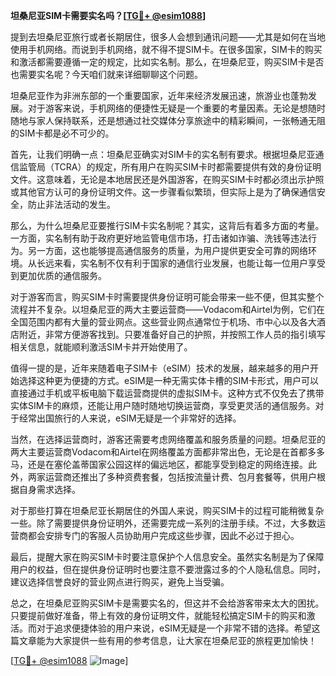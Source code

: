 **坦桑尼亚SIM卡需要实名吗？[[TG💪+ @esim1088](https://t.me/s/esim1088)]**

提到去坦桑尼亚旅行或者长期居住，很多人会想到通讯问题——尤其是如何在当地使用手机网络。而说到手机网络，就不得不提SIM卡。在很多国家，SIM卡的购买和激活都需要遵循一定的规定，比如实名制。那么，在坦桑尼亚，购买SIM卡是否也需要实名呢？今天咱们就来详细聊聊这个问题。

坦桑尼亚作为非洲东部的一个重要国家，近年来经济发展迅速，旅游业也蓬勃发展。对于游客来说，手机网络的便捷性无疑是一个重要的考量因素。无论是想随时随地与家人保持联系，还是想通过社交媒体分享旅途中的精彩瞬间，一张畅通无阻的SIM卡都是必不可少的。

首先，让我们明确一点：坦桑尼亚确实对SIM卡的实名制有要求。根据坦桑尼亚通信监管局（TCRA）的规定，所有用户在购买SIM卡时都需要提供有效的身份证明文件。这意味着，无论是本地居民还是外国游客，在购买SIM卡时都必须出示护照或其他官方认可的身份证明文件。这一步骤看似繁琐，但实际上是为了确保通信安全，防止非法活动的发生。

那么，为什么坦桑尼亚要推行SIM卡实名制呢？其实，这背后有着多方面的考量。一方面，实名制有助于政府更好地监管电信市场，打击诸如诈骗、洗钱等违法行为。另一方面，这也能够提高通信服务的质量，为用户提供更安全可靠的网络环境。从长远来看，实名制不仅有利于国家的通信行业发展，也能让每一位用户享受到更加优质的通信服务。

对于游客而言，购买SIM卡时需要提供身份证明可能会带来一些不便，但其实整个流程并不复杂。以坦桑尼亚的两大主要运营商——Vodacom和Airtel为例，它们在全国范围内都有大量的营业网点。这些营业网点通常位于机场、市中心以及各大酒店附近，非常方便游客找到。只要准备好自己的护照，并按照工作人员的指引填写相关信息，就能顺利激活SIM卡并开始使用了。

值得一提的是，近年来随着电子SIM卡（eSIM）技术的发展，越来越多的用户开始选择这种更为便捷的方式。eSIM是一种无需实体卡槽的SIM卡形式，用户可以直接通过手机或平板电脑下载运营商提供的虚拟SIM卡。这种方式不仅免去了携带实体SIM卡的麻烦，还能让用户随时随地切换运营商，享受更灵活的通信服务。对于经常出国旅行的人来说，eSIM无疑是一个非常好的选择。

当然，在选择运营商时，游客还需要考虑网络覆盖和服务质量的问题。坦桑尼亚的两大主要运营商Vodacom和Airtel在网络覆盖方面都非常出色，无论是在首都多多马，还是在塞伦盖蒂国家公园这样的偏远地区，都能享受到稳定的网络连接。此外，两家运营商还推出了多种资费套餐，包括按流量计费、包月套餐等，供用户根据自身需求选择。

对于那些打算在坦桑尼亚长期居住的外国人来说，购买SIM卡的过程可能稍微复杂一些。除了需要提供身份证明外，还需要完成一系列的注册手续。不过，大多数运营商都会安排专门的客服人员协助用户完成这些步骤，因此不必过于担心。

最后，提醒大家在购买SIM卡时要注意保护个人信息安全。虽然实名制是为了保障用户的权益，但在提供身份证明时也要注意不要泄露过多的个人隐私信息。同时，建议选择信誉良好的营业网点进行购买，避免上当受骗。

总之，在坦桑尼亚购买SIM卡是需要实名的，但这并不会给游客带来太大的困扰。只要提前做好准备，带上有效的身份证明文件，就能轻松搞定SIM卡的购买和激活。而对于追求便捷体验的用户来说，eSIM无疑是一个非常不错的选择。希望这篇文章能为大家提供一些有用的参考信息，让大家在坦桑尼亚的旅程更加愉快！

[[TG💪+ @esim1088](https://t.me/s/esim1088) ![Image](https://i.postimg.cc/4NQfJmqS/Snipaste-2025-05-13-00-14-12.png)]